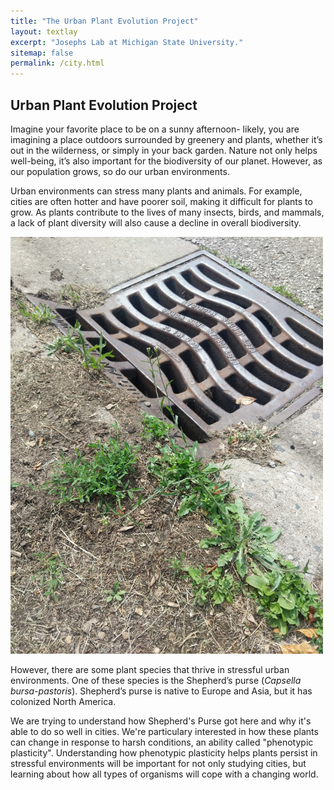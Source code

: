 ```yaml
---
title: "The Urban Plant Evolution Project"
layout: textlay
excerpt: "Josephs Lab at Michigan State University."
sitemap: false
permalink: /city.html
---
```


## Urban Plant Evolution Project

Imagine your favorite place to be on a sunny afternoon- likely, you are imagining a place outdoors surrounded by greenery and plants, whether it’s out in the wilderness, or simply in your back garden. Nature not only helps well-being, it’s also important for the biodiversity of our planet. However, as our population grows, so do our urban environments.
 
Urban environments can stress many plants and animals. For example, cities are often hotter and have poorer soil, making it difficult for plants to grow. As plants contribute to the lives of many insects, birds, and mammals, a lack of plant diversity will also cause a decline in overall biodiversity.

<img src='/images/capsellaSidewalk.jpeg' style='max-width: 500px' alt='A Capsella bursa-pastoris growing next to a storm drain' class='Center'/>

However, there are some plant species that thrive in stressful urban environments. One of these species is the Shepherd’s purse (*Capsella bursa-pastoris*). Shepherd’s purse is native to Europe and Asia, but it has colonized North America. 

We are trying to understand how Shepherd's Purse got here and why it's able to do so well in cities. We're particulary interested in how these plants can change in response to harsh conditions, an ability called "phenotypic plasticity". Understanding how phenotypic plasticity helps plants persist in stressful environments will be important for not only studying cities, but learning about how all types of organisms will cope with a changing world.
  






